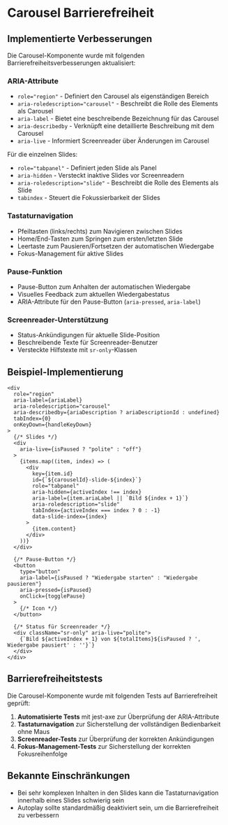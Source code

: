 # Carousel Barrierefreiheit

## Implementierte Verbesserungen

Die Carousel-Komponente wurde mit folgenden Barrierefreiheitsverbesserungen aktualisiert:

### ARIA-Attribute

- `role="region"` - Definiert den Carousel als eigenständigen Bereich
- `aria-roledescription="carousel"` - Beschreibt die Rolle des Elements als Carousel
- `aria-label` - Bietet eine beschreibende Bezeichnung für das Carousel
- `aria-describedby` - Verknüpft eine detaillierte Beschreibung mit dem Carousel
- `aria-live` - Informiert Screenreader über Änderungen im Carousel

Für die einzelnen Slides:
- `role="tabpanel"` - Definiert jeden Slide als Panel
- `aria-hidden` - Versteckt inaktive Slides vor Screenreadern
- `aria-roledescription="slide"` - Beschreibt die Rolle des Elements als Slide
- `tabindex` - Steuert die Fokussierbarkeit der Slides

### Tastaturnavigation

- Pfeiltasten (links/rechts) zum Navigieren zwischen Slides
- Home/End-Tasten zum Springen zum ersten/letzten Slide
- Leertaste zum Pausieren/Fortsetzen der automatischen Wiedergabe
- Fokus-Management für aktive Slides

### Pause-Funktion

- Pause-Button zum Anhalten der automatischen Wiedergabe
- Visuelles Feedback zum aktuellen Wiedergabestatus
- ARIA-Attribute für den Pause-Button (`aria-pressed`, `aria-label`)

### Screenreader-Unterstützung

- Status-Ankündigungen für aktuelle Slide-Position
- Beschreibende Texte für Screenreader-Benutzer
- Versteckte Hilfstexte mit `sr-only`-Klassen

## Beispiel-Implementierung

```tsx
<div
  role="region"
  aria-label={ariaLabel}
  aria-roledescription="carousel"
  aria-describedby={ariaDescription ? ariaDescriptionId : undefined}
  tabIndex={0}
  onKeyDown={handleKeyDown}
>
  {/* Slides */}
  <div 
    aria-live={isPaused ? "polite" : "off"}
  >
    {items.map((item, index) => (
      <div 
        key={item.id}
        id={`${carouselId}-slide-${index}`}
        role="tabpanel"
        aria-hidden={activeIndex !== index}
        aria-label={item.ariaLabel || `Bild ${index + 1}`}
        aria-roledescription="slide"
        tabIndex={activeIndex === index ? 0 : -1}
        data-slide-index={index}
      >
        {item.content}
      </div>
    ))}
  </div>
  
  {/* Pause-Button */}
  <button
    type="button"
    aria-label={isPaused ? "Wiedergabe starten" : "Wiedergabe pausieren"}
    aria-pressed={isPaused}
    onClick={togglePause}
  >
    {/* Icon */}
  </button>
  
  {/* Status für Screenreader */}
  <div className="sr-only" aria-live="polite">
    {`Bild ${activeIndex + 1} von ${totalItems}${isPaused ? ', Wiedergabe pausiert' : ''}`}
  </div>
</div>
```

## Barrierefreiheitstests

Die Carousel-Komponente wurde mit folgenden Tests auf Barrierefreiheit geprüft:

1. **Automatisierte Tests** mit jest-axe zur Überprüfung der ARIA-Attribute
2. **Tastaturnavigation** zur Sicherstellung der vollständigen Bedienbarkeit ohne Maus
3. **Screenreader-Tests** zur Überprüfung der korrekten Ankündigungen
4. **Fokus-Management-Tests** zur Sicherstellung der korrekten Fokusreihenfolge

## Bekannte Einschränkungen

- Bei sehr komplexen Inhalten in den Slides kann die Tastaturnavigation innerhalb eines Slides schwierig sein
- Autoplay sollte standardmäßig deaktiviert sein, um die Barrierefreiheit zu verbessern